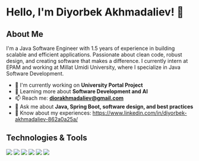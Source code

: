 # Hello, I'm Diyorbek Akhmadaliev! 👋

## About Me
I'm a Java Software Engineer with 1.5 years of experience in building scalable and efficient applications. Passionate about clean code, robust design, and creating software that makes a difference. I currently intern at EPAM and working at Millat Umidi University, where I specialize in Java Software Development.

- 🏢 I'm currently working on **University Portal Project**
- 🌱 Learning more about **Software Development and AI**
- 📫 Reach me: **diorakhmadaliev@gmail.com**
- 💬 Ask me about **Java, Spring Boot, software design, and best practices**
- 📄 Know about my experiences: https://www.linkedin.com/in/diyorbek-akhmadaliev-862a0a25a/

## Technologies & Tools
![](https://img.shields.io/badge/OS-Linux-informational?style=flat&logo=linux&logoColor=white&color=2bbc8a)
![](https://img.shields.io/badge/Editor-IntelliJ_IDEA-informational?style=flat&logo=intellij-idea&logoColor=white&color=2bbc8a)
![](https://img.shields.io/badge/Code-Java-informational?style=flat&logo=java&logoColor=white&color=2bbc8a)
![](https://img.shields.io/badge/Framework-Spring-informational?style=flat&logo=spring&logoColor=white&color=2bbc8a)
![](https://img.shields.io/badge/Tools-Maven-informational?style=flat&logo=apache-maven&logoColor=white&color=2bbc8a)
![](https://img.shields.io/badge/Database-MySQL-informational?style=flat&logo=mysql&logoColor=white&color=2bbc8a)

